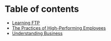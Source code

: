 # Table of contents

* [Learning FTP](README.md)
* [The Practices of High-Performing Employees](the-practices-of-high-performing-employees.md)
* [Understanding Business](understanding-business.md)
